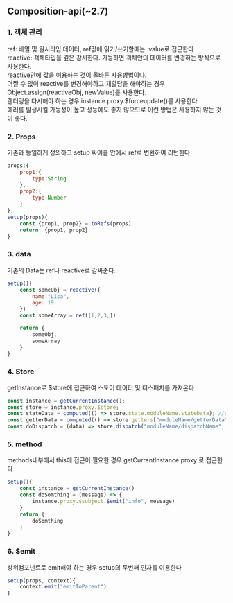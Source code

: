 ## Composition-api(~2.7)

### 1. 객체 관리

ref: 배열 및 원시타입 데이터, ref값에 읽기/쓰기할때는 .value로 접근한다  
reactive: 객체타입을 깊은 감시한다. 가능하면 객체안의 데이터를 변경하는 방식으로 사용한다.  
reactive안에 값을 이용하는 것이 올바른 사용방법이다.  
어쩔 수 없이 reactive를 변경해야하고 재할당을 해야하는 경우 Object.assign(reactiveObj, newValue)를 사용한다.  
렌더링을 다시해야 하는 경우 instance.proxy.$forceupdate()를 사용한다.  
에러를 발생시킬 가능성이 높고 성능에도 좋지 않으므로 이런 방법은 사용하지 않는 것이 좋다.

### 2. Props

기존과 동일하게 정의하고 setup 싸이클 안에서 ref로 변환하여 리턴한다

```javascript
props:{
    prop1:{
        type:String
    },
    prop2:{
        type:Number
    }
},
setup(props){
    const {prop1, prop2} = toRefs(props)
    return  {prop1, prop2}
}
```

### 3. data

기존의 Data는 ref나 reactive로 감싸준다.

```javascript
setup(){
    const someObj = reactive({
        name:"Lisa",
        age: 19
    })
    const someArray = ref([1,2,3,])

    return {
        someObj,
        someArray
    }
}
```

### 4. Store

getInstance로 $store에 접근하여 스토어 데이터 및 디스패치를 가져온다

```javascript
const instance = getCurrentInstance();
const store = instance.proxy.$store;
const stateData = computed(() => store.state.moduleName.stateData); //state
const getterData = computed(() => store.getters["moduleName/getterData"]); //getter
const doDispatch = (data) => store.dispatch("moduleName/dispatchName", data); //dispatch
```

### 5. method

methods내부에서 this에 접근이 필요한 경우 getCurrentInstance.proxy 로 접근한다

```javascript
setup(){
    const instance = getCurrentInstance()
    const doSomthing = (message) => {
        instance.proxy.$subject.$emit("info", message)
    }
    return {
        doSomthing
    }
}
```

### 6. $emit

상위컴포넌트로 emit해야 하는 경우 setup의 두번째 인자를 이용한다

```javascript
setup(props, context){
    context.emit("emitToParent")
}
```
